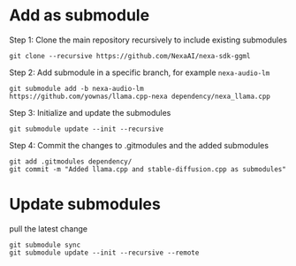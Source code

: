 # Add as submodule
Step 1: Clone the main repository recursively to include existing submodules
```shell
git clone --recursive https://github.com/NexaAI/nexa-sdk-ggml
```

Step 2: Add submodule in a specific branch, for example `nexa-audio-lm`
```shell
git submodule add -b nexa-audio-lm https://github.com/yownas/llama.cpp-nexa dependency/nexa_llama.cpp
```

Step 3: Initialize and update the submodules
```shell
git submodule update --init --recursive
```

Step 4: Commit the changes to .gitmodules and the added submodules
```shell
git add .gitmodules dependency/
git commit -m "Added llama.cpp and stable-diffusion.cpp as submodules"
```

# Update submodules
pull the latest change
```shell
git submodule sync
git submodule update --init --recursive --remote
```
